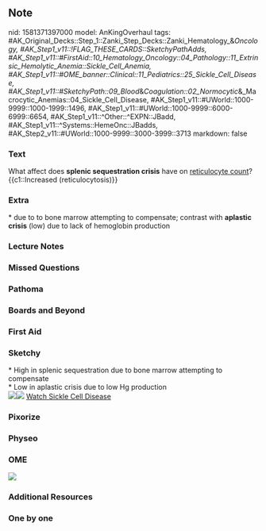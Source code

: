 ## Note
nid: 1581371397000
model: AnKingOverhaul
tags: #AK_Original_Decks::Step_1::Zanki_Step_Decks::Zanki_Hematology_&_Oncology, #AK_Step1_v11::!FLAG_THESE_CARDS::SketchyPathAdds, #AK_Step1_v11::#FirstAid::10_Hematology_Oncology::04_Pathology::11_Extrinsic_Hemolytic_Anemia::Sickle_Cell_Anemia, #AK_Step1_v11::#OME_banner::Clinical::11_Pediatrics::25_Sickle_Cell_Disease, #AK_Step1_v11::#SketchyPath::09_Blood_&_Coagulation::02_Normocytic_&_Macrocytic_Anemias::04_Sickle_Cell_Disease, #AK_Step1_v11::#UWorld::1000-9999::1000-1999::1496, #AK_Step1_v11::#UWorld::1000-9999::6000-6999::6654, #AK_Step1_v11::^Other::^EXPN::JBadd, #AK_Step1_v11::^Systems::HemeOnc::JBadds, #AK_Step2_v11::#UWorld::1000-9999::3000-3999::3713
markdown: false

### Text
<div>
  What affect does <b>splenic sequestration crisis</b> have on
  <u>reticulocyte count</u>?
  <div>
    {{c1::Increased (reticulocytosis)}}
  </div>
</div>

### Extra
<div>
  * due to to bone marrow attempting to compensate; contrast with
  <b>aplastic crisis</b> (low) due to lack of hemoglobin production
</div>

### Lecture Notes


### Missed Questions


### Pathoma


### Boards and Beyond


### First Aid


### Sketchy
<div>
  * High in splenic sequestration due to bone marrow attempting to
  compensate
</div>
<div>
  * Low in aplastic crisis due to low Hg production
</div><img src=
"reticulocyte%20count%20high%20in%20splenic%20sequestration_1566160514431.jpg"><img src="Zoverall%20picture%20(70)_1566160514431.JPG">
<a href=
"https://dashboard.sketchy.com/study/medical/courses/medical-pathophysiology/units/medical-pathophysiology-blood-coagulation/videos/medical-pathophysiology-blood-and-coagulation-normocytic-and-macrocytic-anemias-sickle-cell-disease?utm_source=anki&utm_medium=partnership&utm_campaign=february_update&utm_content=medical">
Watch Sickle Cell Disease</a>

### Pixorize


### Physeo


### OME
<div class="ome-widget">
  <a href=
  "https://onlinemeded.org/spa/pediatrics/sickle-cell-disease/acquire?ref=anki">
  <img src="_OME_AnkiFlashcards_Lesson_1.png"></a>
</div>

### Additional Resources


### One by one

